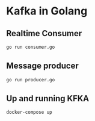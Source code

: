 # Kafka in Golang

## Realtime Consumer

```bash
go run consumer.go
```

## Message producer

```bash
go run producer.go
```
## Up and running KFKA

```bash
docker-compose up
```